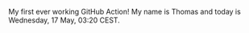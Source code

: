 My first ever working GitHub Action!
My name is Thomas and today is Wednesday, 17 May, 03:20 CEST. 
